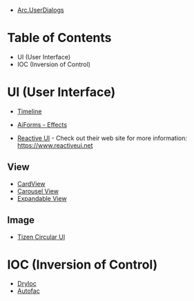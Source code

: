 * [Arc.UserDialogs](https://www.nuget.org/packages/Acr.UserDialogs/)

# Table of Contents

* UI (User Interface)
* IOC (Inversion of Control)

# UI (User Interface)

* [Timeline](https://github.com/egbakou/Timeline)

* [AiForms - Effects](https://github.com/muak/AiForms.Effects)

* [Reactive UI](https://github.com/reactiveui/ReactiveUI) - Check out their web site for more information:  https://www.reactiveui.net
## View
* [CardView](https://github.com/AndreiMisiukevich/CardView)
* [Carousel View](https://github.com/alexrainman/CarouselView)
* [Expandable View](https://github.com/AndreiMisiukevich/ExpandableView)


## Image
* [Tizen Circular UI](https://github.com/Samsung/Tizen.CircularUI)

# IOC (Inversion of Control)

* [DryIoc](https://github.com/dadhi/DryIoc)
* [Autofac](https://github.com/autofac/Autofac)

